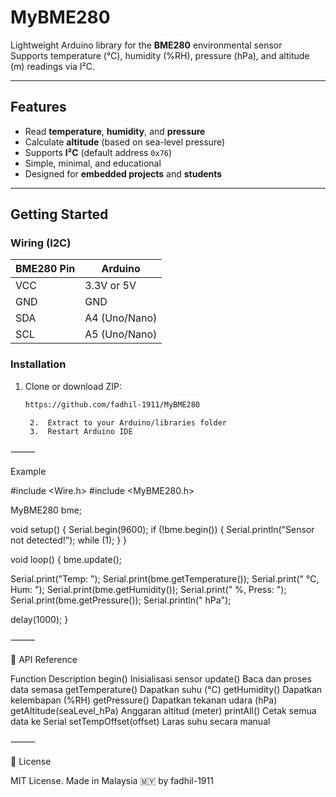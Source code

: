 # MyBME280

Lightweight Arduino library for the **BME280** environmental sensor   
Supports temperature (°C), humidity (%RH), pressure (hPa), and altitude (m) readings via I²C.

---

## Features

- Read **temperature**, **humidity**, and **pressure**
- Calculate **altitude** (based on sea-level pressure)
- Supports **I²C** (default address `0x76`)
- Simple, minimal, and educational
- Designed for **embedded projects** and **students**

---

## Getting Started

### Wiring (I2C)

| BME280 Pin | Arduino |
|------------|---------|
| VCC        | 3.3V or 5V |
| GND        | GND     |
| SDA        | A4 (Uno/Nano) |
| SCL        | A5 (Uno/Nano) |

### Installation

1. Clone or download ZIP:
   ```bash
   https://github.com/fadhil-1911/MyBME280

	2.	Extract to your Arduino/libraries folder
	3.	Restart Arduino IDE

⸻

Example

#include <Wire.h>
#include <MyBME280.h>

MyBME280 bme;

void setup() {
  Serial.begin(9600);
  if (!bme.begin()) {
    Serial.println("Sensor not detected!");
    while (1);
  }
}

void loop() {
  bme.update();

  Serial.print("Temp: ");
  Serial.print(bme.getTemperature());
  Serial.print(" °C,  Hum: ");
  Serial.print(bme.getHumidity());
  Serial.print(" %,  Press: ");
  Serial.print(bme.getPressure());
  Serial.println(" hPa");

  delay(1000);
}


⸻

📘 API Reference

Function	Description
begin()	Inisialisasi sensor
update()	Baca dan proses data semasa
getTemperature()	Dapatkan suhu (°C)
getHumidity()	Dapatkan kelembapan (%RH)
getPressure()	Dapatkan tekanan udara (hPa)
getAltitude(seaLevel_hPa)	Anggaran altitud (meter)
printAll()	Cetak semua data ke Serial
setTempOffset(offset)	Laras suhu secara manual

⸻

📄 License

MIT License.
Made in Malaysia 🇲🇾 by fadhil-1911


